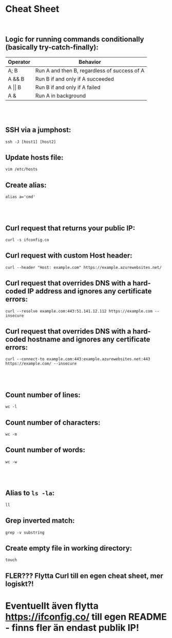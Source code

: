# Cheat Sheet

<br>

## Logic for running commands conditionally (basically try-catch-finally):

| Operator | Behavior                                     |
| -------- | -------------------------------------------- |
| A; B     | Run A and then B, regardless of success of A |
| A && B   | Run B if and only if A succeeded             |
| A \|\| B | Run B if and only if A failed                |
| A &      | Run A in background                          |

<br><br>

## SSH via a jumphost:
```shell
ssh -J [host1] [host2]
```

## Update hosts file:
```shell
vim /etc/hosts
```

## Create alias:
```shell
alias a='cmd'
```

<br><br>

## Curl request that returns your public IP:
```shell
curl -s ifconfig.co
```

## Curl request with custom Host header:
```shell
curl --header "Host: example.com" https://example.azurewebsites.net/
```

## Curl request that overrides DNS with a hard-coded IP address and ignores any certificate errors:
```shell
curl --resolve example.com:443:51.141.12.112 https://example.com --insecure
```

## Curl request that overrides DNS with a hard-coded hostname and ignores any certificate errors:
```shell
curl --connect-to example.com:443:example.azurewebsites.net:443 https://example.com/ --insecure
```

<br><br>

## Count number of lines:
```shell
wc -l
```

## Count number of characters:
```shell
wc -m
```

## Count number of words:
```shell
wc -w
```

<br><br>

## Alias to `ls -la`:
```shell
ll
```

## Grep inverted match:
```shell
grep -v substring
```

## Create empty file in working directory:
```shell
touch
```

## FLER??? Flytta Curl till en egen cheat sheet, mer logiskt?!
# Eventuellt även flytta https://ifconfig.co/ till egen README - finns fler än endast publik IP!
